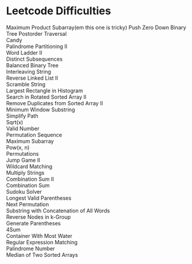 Leetcode Difficulties
========
Maximum Product Subarray(em this one is tricky)
Push Zero Down
Binary Tree Postorder Traversal<br>
Candy<br>
Palindrome Partitioning II<br>
Word Ladder II<br>
Distinct Subsequences<br>
Balanced Binary Tree<br>
Interleaving String<br>
Reverse Linked List II<br>
Scramble String<br>
Largest Rectangle in Histogram<br>
Search in Rotated Sorted Array II<br>
Remove Duplicates from Sorted Array II<br>
Minimum Window Substring<br>
Simplify Path<br>
Sqrt(x)<br>
Valid Number<br>
Permutation Sequence<br>
Maximum Subarray<br>
Pow(x, n)<br>
Permutations<br>
Jump Game II<br>
Wildcard Matching<br>
Multiply Strings<br>
Combination Sum II<br>
Combination Sum<br>
Sudoku Solver<br>
Longest Valid Parentheses<br>
Next Permutation<br>
Substring with Concatenation of All Words<br>
Reverse Nodes in k-Group<br>
Generate Parentheses<br>
4Sum<br>
Container With Most Water<br>
Regular Expression Matching<br>
Palindrome Number<br>
Median of Two Sorted Arrays<br>
